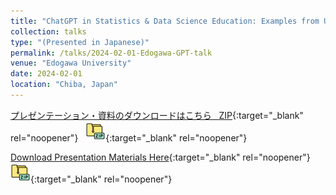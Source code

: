 ```yaml
---
title: "ChatGPT in Statistics & Data Science Education: Examples from US Universities"
collection: talks
type: "(Presented in Japanese)"
permalink: /talks/2024-02-01-Edogawa-GPT-talk
venue: "Edogawa University"
date: 2024-02-01
location: "Chiba, Japan"
---
```


[プレゼンテーション・資料のダウンロードはこちら &nbsp; ZIP](https://www.dropbox.com/s/wu0gk8ytie67n7e/2024_Edogawa_Presentation_Materials.zip?dl=1){:target="_blank" rel="noopener"} &nbsp; [![alt text](/files/zip_32.png)](https://www.dropbox.com/s/wu0gk8ytie67n7e/2024_Edogawa_Presentation_Materials.zip?dl=1){:target="_blank" rel="noopener"}  

[Download Presentation Materials Here](https://www.dropbox.com/s/wu0gk8ytie67n7e/2024_Edogawa_Presentation_Materials.zip?dl=1){:target="_blank" rel="noopener"} &nbsp; [![alt text](/files/zip_32.png)](https://www.dropbox.com/s/wu0gk8ytie67n7e/2024_Edogawa_Presentation_Materials.zip?dl=1){:target="_blank" rel="noopener"}  
